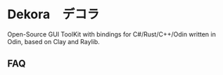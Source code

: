 # Dekora　デコラ
Open-Source GUI ToolKit with bindings for C#/Rust/C++/Odin written in Odin, based on Clay and Raylib.


## FAQ



